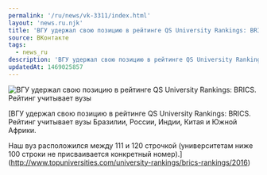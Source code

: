 ```yaml
---
permalink: '/ru/news/vk-3311/index.html'
layout: 'news.ru.njk'
title: 'ВГУ удержал свою позицию в рейтинге QS University Rankings: BRICS.'
source: ВКонтакте
tags:
  - news_ru
description: 'ВГУ удержал свою позицию в рейтинге QS University Rankings: BRICS.'
updatedAt: 1469025857
---
```

![ВГУ удержал свою позицию в рейтинге QS University Rankings: BRICS. Рейтинг учитывает вузы](https://sun9-24.userapi.com/c636317/v636317484/173b8/7eJ1dNQkMZE.jpg)

[ВГУ удержал свою позицию в рейтинге QS University Rankings: BRICS. Рейтинг учитывает вузы Бразилии, России, Индии, Китая и Южной Африки.

Наш вуз расположился между 111 и 120 строчкой (университетам ниже 100 строки не присваивается конкретный номер).](http://www.topuniversities.com/university-rankings/brics-rankings/2016)
